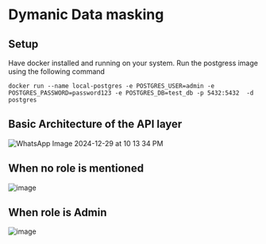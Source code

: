 # Dymanic Data masking

## Setup 
Have docker installed and running on your system.
Run the postgress image using the following command
```
docker run --name local-postgres -e POSTGRES_USER=admin -e  
POSTGRES_PASSWORD=password123 -e POSTGRES_DB=test_db -p 5432:5432  -d postgres
```

## Basic Architecture of the API layer
![WhatsApp Image 2024-12-29 at 10 13 34 PM](https://github.com/user-attachments/assets/bba1873f-46ec-4084-a75a-a942213057cb)


## When no role is mentioned  
![image](https://github.com/user-attachments/assets/2b0935d4-50dc-498f-b2dd-b5e9a1621fc9)

## When role is Admin 
![image](https://github.com/user-attachments/assets/374ff5ec-1bf3-4a1a-9ded-d91420d9d9a6)

